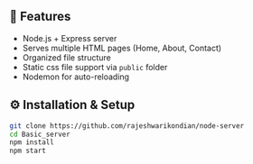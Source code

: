 ## 📌 Features

- Node.js + Express server
- Serves multiple HTML pages (Home, About, Contact)
- Organized file structure
- Static css file support via `public` folder
- Nodemon for auto-reloading

## ⚙️ Installation & Setup

```bash
git clone https://github.com/rajeshwarikondian/node-server
cd Basic_server
npm install
npm start

